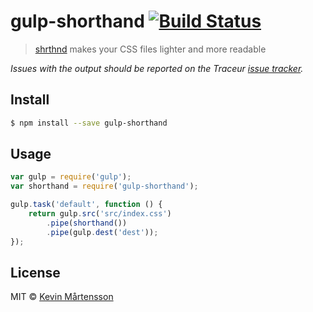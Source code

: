 # gulp-shorthand [![Build Status](http://img.shields.io/travis/kevva/gulp-shorthand.svg?style=flat)](https://travis-ci.org/kevva/gulp-shorthand)

> [shrthnd](https://github.com/frankmarineau/shrthnd.js) makes your CSS files lighter and more readable

*Issues with the output should be reported on the Traceur [issue tracker](https://github.com/frankmarineau/shrthnd.js/issues).*

## Install

```bash
$ npm install --save gulp-shorthand
```

## Usage

```js
var gulp = require('gulp');
var shorthand = require('gulp-shorthand');

gulp.task('default', function () {
	return gulp.src('src/index.css')
		.pipe(shorthand())
		.pipe(gulp.dest('dest'));
});
```

## License

MIT © [Kevin Mårtensson](https://github.com/kevva)

